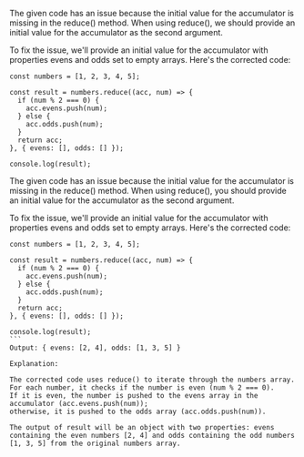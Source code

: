 The given code has an issue because the initial value for the accumulator is missing in the reduce() method. When using reduce(), we should provide an initial value for the accumulator as the second argument.

To fix the issue, we'll provide an initial value for the accumulator with properties evens and odds set to empty arrays. Here's the corrected code:

```
const numbers = [1, 2, 3, 4, 5];

const result = numbers.reduce((acc, num) => {
  if (num % 2 === 0) {
    acc.evens.push(num);
  } else {
    acc.odds.push(num);
  }
  return acc;
}, { evens: [], odds: [] });

console.log(result);
```

The given code has an issue because the initial value for the accumulator is missing in the reduce() method. When using reduce(), you should provide an initial value for the accumulator as the second argument.

To fix the issue, we'll provide an initial value for the accumulator with properties evens and odds set to empty arrays. Here's the corrected code:

````
const numbers = [1, 2, 3, 4, 5];

const result = numbers.reduce((acc, num) => {
  if (num % 2 === 0) {
    acc.evens.push(num);
  } else {
    acc.odds.push(num);
  }
  return acc;
}, { evens: [], odds: [] });

console.log(result);
```
Output: { evens: [2, 4], odds: [1, 3, 5] }

Explanation:

The corrected code uses reduce() to iterate through the numbers array.
For each number, it checks if the number is even (num % 2 === 0).
If it is even, the number is pushed to the evens array in the accumulator (acc.evens.push(num));
otherwise, it is pushed to the odds array (acc.odds.push(num)).

The output of result will be an object with two properties: evens containing the even numbers [2, 4] and odds containing the odd numbers [1, 3, 5] from the original numbers array.
